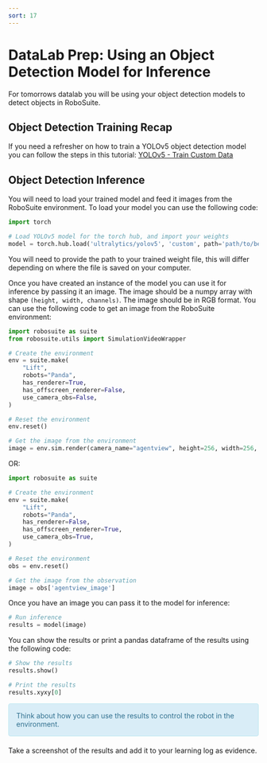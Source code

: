 ```yaml
---
sort: 17
---
```

# DataLab Prep: Using an Object Detection Model for Inference

For tomorrows datalab you will be using your object detection models to detect objects in RoboSuite. 

## Object Detection Training Recap

If you need a refresher on how to train a YOLOv5 object detection model you can follow the steps in this tutorial: [YOLOv5 - Train Custom Data](https://github.com/ultralytics/yolov5/wiki/Train-Custom-Data)

## Object Detection Inference

You will need to load your trained model and feed it images from the RoboSuite environment. To load your model you can use the following code:

```python
import torch

# Load YOLOv5 model for the torch hub, and import your weights
model = torch.hub.load('ultralytics/yolov5', 'custom', path='path/to/best.pt')
```
You will need to provide the path to your trained weight file, this will differ depending on where the file is saved on your computer.

Once you have created an instance of the model you can use it for inference by passing it an image. The image should be a numpy array with shape `(height, width, channels)`. The image should be in RGB format. You can use the following code to get an image from the RoboSuite environment:

```python
import robosuite as suite
from robosuite.utils import SimulationVideoWrapper

# Create the environment
env = suite.make(
    "Lift",
    robots="Panda",
    has_renderer=True,
    has_offscreen_renderer=False,
    use_camera_obs=False,
)

# Reset the environment
env.reset()

# Get the image from the environment
image = env.sim.render(camera_name="agentview", height=256, width=256, depth=False)
```

OR:

```python
import robosuite as suite

# Create the environment
env = suite.make(
    "Lift",
    robots="Panda",
    has_renderer=False,
    has_offscreen_renderer=True,
    use_camera_obs=True,
)

# Reset the environment
obs = env.reset()

# Get the image from the observation
image = obs['agentview_image']
```

Once you have an image you can pass it to the model for inference:

```python
# Run inference
results = model(image)
```

You can show the results or print a pandas dataframe of the results using the following code:

```python
# Show the results
results.show()

# Print the results
results.xyxy[0]
```

<div style="padding: 15px; border: 1px solid transparent; border-color: transparent; margin-bottom: 20px; border-radius: 4px; color: #31708f; background-color: #d9edf7; border-color: #bce8f1;">
Think about how you can use the results to control the robot in the environment.
</div>

Take a screenshot of the results and add it to your learning log as evidence.